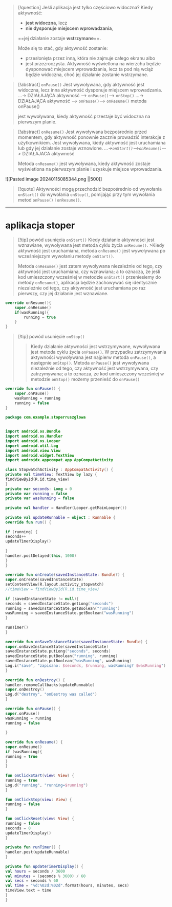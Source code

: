 
>[!question] Jeśli aplikacja jest tylko częściowo widoczna?
> Kiedy aktywność:
> - **jest widoczna**, lecz
> - **nie dysponuje miejscem wprowadzania**, 
>
> ==jej działanie zostaje **wstrzymane**==.
> 
>Może się to stać, gdy aktywność zostanie:
>- przesłonięta przez inną, która nie zajmuje całego ekranu albo
>- jest przezroczysta. 
>Aktywność wyświetlona na wierzchu będzie dysponować miejscem wprowadzania, lecz ta pod nią wciąż będzie widoczna, choć jej działanie zostanie wstrzymane.

>[!abstract] `onPause()`
>Jest wywoływana, gdy aktywność jest widoczna, lecz inna aktywność dysponuje miejscem wprowadzania.
>...-> DZIAŁAJĄCA aktywność --> `onPause()`--> `onStop()`
>...-> DZIAŁAJĄCA aktywność --> `onPause()`--> `onResume()`
>metoda onPause()
>
> jest wywoływana, kiedy aktywność przestaje być widoczna na pierwszym planie.

>[!abstract] `onResume()`
>Jest wywoływana bezpośrednio przed momentem, gdy aktywność ponownie zacznie prowadzić interakcje z użytkownikiem.
>Jest wywoływana, kiedy aktywność jest uruchamiana lub gdy jej działanie zostaje wznowione.
> *...->`onStart()`-->`onResume()`-->* DZIAŁAJACA aktywność
> 
> Metoda `onResume()` jest wywoływana, kiedy aktywność zostaje wyświetlona na pierwszym planie i uzyskuje miejsce wprowadzania.


![[Pasted image 20240115085344.png ||500]]


>[!quote] 
>Aktywności mogą przechodzić bezpośrednio od wywołania `onStart()` do wywołania `onStop()`, pomijając przy tym wywołania metod `onPause()` i `onResume()`.


---
# aplikacja stoper

>[!tip] powód usunięcia `onStart()`
>Kiedy działanie aktywności jest wznawiane, wywoływana jest metoda cyklu życia `onResume()`. >Kiedy aktywność jest uruchamiana, metoda `onResume()` jest wywoływana po wcześniejszym wywołaniu metody `onStart()`. 
>
>Metoda `onResume()` jest zatem wywoływana niezależnie od tego, czy aktywność jest uruchamiana, czy wznawiana; a to oznacza, że jeśli kod umieszczony wcześniej w metodzie `onStart()` przeniesiemy do metody `onResume()`, aplikacja będzie zachowywać się identycznie niezależnie od tego, czy aktywność jest uruchamiana po raz pierwszy, czy jej działanie jest wznawiane.

```kotlin
override onResume(){
	super.onResume()
	if(wasRunning){
		running = true
	}
}
```

>[!tip] powód usunięcie `onStop()`
>>Kiedy działanie aktywności jest wstrzymywane, wywoływana jest metoda cyklu życia `onPause()`. 
>>W przypadku zatrzymywania aktywności wywoływana jest najpierw metoda `onPause()`, a następnie `onStop()`.
>Metoda `onPause()` jest wywoływana niezależnie od tego, czy aktywność jest wstrzymywana, czy zatrzymywana; a to oznacza, że kod umieszczony wcześniej w metodzie `onStop()` możemy przenieść do `onPause()`

```kotlin
override fun onPause() {
	super.onPause()
	wasRunning = running
	running = false
}
```

```kotlin
package com.example.stoperruszglowa  
  
  
import android.os.Bundle  
import android.os.Handler  
import android.os.Looper  
import android.util.Log  
import android.view.View  
import android.widget.TextView  
import androidx.appcompat.app.AppCompatActivity  
  
class StopwatchActivity : AppCompatActivity() {  
private val timeView: TextView by lazy {  
findViewById(R.id.time_view)  
}  
private var seconds: Long = 0  
private var running = false  
private var wasRunning = false  
  
private val handler = Handler(Looper.getMainLooper())  
  
private val updateRunnable = object : Runnable {  
override fun run() {  
  
if (running) {  
seconds++  
updateTimerDisplay()  
  
}  
handler.postDelayed(this, 1000)  
}  
}  
  
override fun onCreate(savedInstanceState: Bundle?) {  
super.onCreate(savedInstanceState)  
setContentView(R.layout.activity_stopwatch)  
//timeView = findViewById(R.id.time_view)  
  
if (savedInstanceState != null){  
seconds = savedInstanceState.getLong("seconds")  
running = savedInstanceState.getBoolean("running")  
wasRunning = savedInstanceState.getBoolean("wasRunning")  
}  
  
runTimer()  
}  
  
override fun onSaveInstanceState(savedInstanceState: Bundle) {  
super.onSaveInstanceState(savedInstanceState)  
savedInstanceState.putLong("seconds", seconds)  
savedInstanceState.putBoolean("running", running)  
savedInstanceState.putBoolean("wasRunning", wasRunning)  
Log.i("save", "zapisano: $seconds, $running, wasRunning? $wasRunning")  
}  
  
override fun onDestroy() {  
handler.removeCallbacks(updateRunnable)  
super.onDestroy()  
Log.d("destroy", "onDestroy was called")  
}  
  
override fun onPause() {  
super.onPause()  
wasRunning = running  
running = false  
  
}  
  
override fun onResume() {  
super.onResume()  
if (wasRunning){  
running = true  
}  
}  
  
fun onClickStart(view: View) {  
running = true  
Log.d("running", "running=$running")  
}  
  
fun onClickStop(view: View) {  
running = false  
}  
  
fun onClickReset(view: View) {  
running = false  
seconds = 0  
updateTimerDisplay()  
}  
  
private fun runTimer() {  
handler.post(updateRunnable)  
}  
  
private fun updateTimerDisplay() {  
val hours = seconds / 3600  
val minutes = (seconds % 3600) / 60  
val secs = seconds % 60  
val time = "%d:%02d:%02d".format(hours, minutes, secs)  
timeView.text = time  
}  
}
```
